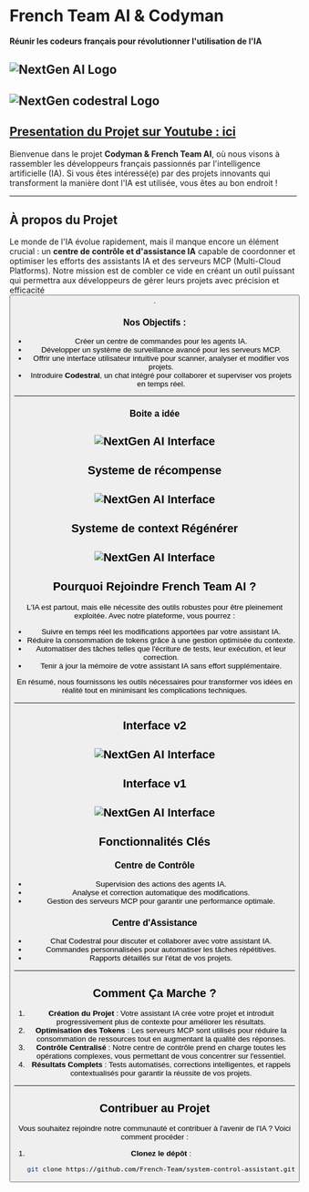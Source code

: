 # French Team AI & Codyman

**Réunir les codeurs français pour révolutionner l'utilisation de l'IA**

![NextGen AI Logo](french-1.jpg)
---
![NextGen codestral Logo](codestral.png)
---
[Presentation du Projet sur Youtube : ici](https://www.youtube.com/watch?v=0iMMNdhO5_I)
---

Bienvenue dans le projet **Codyman & French Team AI**, où nous visons à rassembler les développeurs français passionnés par l'intelligence artificielle (IA). Si vous êtes intéressé(e) par des projets innovants qui transforment la manière dont l'IA est utilisée, vous êtes au bon endroit !

---

## À propos du Projet

Le monde de l'IA évolue rapidement, mais il manque encore un élément crucial : un **centre de contrôle et d'assistance IA** capable de coordonner et optimiser les efforts des assistants IA et des serveurs MCP (Multi-Cloud Platforms). Notre mission est de combler ce vide en créant un outil puissant qui permettra aux développeurs de gérer leurs projets avec précision et efficacité <button class="citation-flag" data-index="1">.

### Nos Objectifs :
- Créer un centre de commandes pour les agents IA.
- Développer un système de surveillance avancé pour les serveurs MCP.
- Offrir une interface utilisateur intuitive pour scanner, analyser et modifier vos projets.
- Introduire **Codestral**, un chat intégré pour collaborer et superviser vos projets en temps réel.

---
### Boite a idée

![NextGen AI Interface](system.jpg)
---
## Systeme de récompense
![NextGen AI Interface](recompense.jpg)
---
## Systeme de context Régénérer
![NextGen AI Interface](deroulement1.jpg)
---
## Pourquoi Rejoindre French Team AI ?

L'IA est partout, mais elle nécessite des outils robustes pour être pleinement exploitée. Avec notre plateforme, vous pourrez :
- Suivre en temps réel les modifications apportées par votre assistant IA.
- Réduire la consommation de tokens grâce à une gestion optimisée du contexte.
- Automatiser des tâches telles que l'écriture de tests, leur exécution, et leur correction.
- Tenir à jour la mémoire de votre assistant IA sans effort supplémentaire.

En résumé, nous fournissons les outils nécessaires pour transformer vos idées en réalité tout en minimisant les complications techniques.

---
## Interface v2
![NextGen AI Interface](interfacev2.jpg)
---
## Interface v1
![NextGen AI Interface](interface.PNG)
---

## Fonctionnalités Clés

### Centre de Contrôle
- Supervision des actions des agents IA.
- Analyse et correction automatique des modifications.
- Gestion des serveurs MCP pour garantir une performance optimale.

### Centre d'Assistance
- Chat Codestral pour discuter et collaborer avec votre assistant IA.
- Commandes personnalisées pour automatiser les tâches répétitives.
- Rapports détaillés sur l'état de vos projets.

---

## Comment Ça Marche ?

1. **Création du Projet** : Votre assistant IA crée votre projet et introduit progressivement plus de contexte pour améliorer les résultats.
2. **Optimisation des Tokens** : Les serveurs MCP sont utilisés pour réduire la consommation de ressources tout en augmentant la qualité des réponses.
3. **Contrôle Centralisé** : Notre centre de contrôle prend en charge toutes les opérations complexes, vous permettant de vous concentrer sur l'essentiel.
4. **Résultats Complets** : Tests automatisés, corrections intelligentes, et rappels contextualisés pour garantir la réussite de vos projets.

---

## Contribuer au Projet

Vous souhaitez rejoindre notre communauté et contribuer à l'avenir de l'IA ? Voici comment procéder :

1. **Clonez le dépôt** :
   ```bash
   git clone https://github.com/French-Team/system-control-assistant.git

